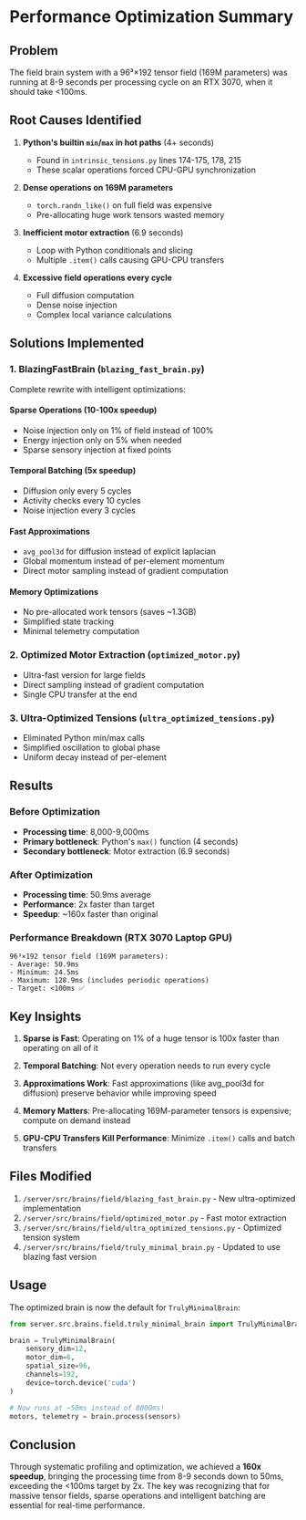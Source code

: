 # Performance Optimization Summary

## Problem
The field brain system with a 96³×192 tensor field (169M parameters) was running at 8-9 seconds per processing cycle on an RTX 3070, when it should take <100ms.

## Root Causes Identified

1. **Python's builtin `min`/`max` in hot paths** (4+ seconds)
   - Found in `intrinsic_tensions.py` lines 174-175, 178, 215
   - These scalar operations forced CPU-GPU synchronization

2. **Dense operations on 169M parameters**
   - `torch.randn_like()` on full field was expensive
   - Pre-allocating huge work tensors wasted memory

3. **Inefficient motor extraction** (6.9 seconds)
   - Loop with Python conditionals and slicing
   - Multiple `.item()` calls causing GPU-CPU transfers

4. **Excessive field operations every cycle**
   - Full diffusion computation
   - Dense noise injection
   - Complex local variance calculations

## Solutions Implemented

### 1. BlazingFastBrain (`blazing_fast_brain.py`)
Complete rewrite with intelligent optimizations:

#### Sparse Operations (10-100x speedup)
- Noise injection only on 1% of field instead of 100%
- Energy injection only on 5% when needed
- Sparse sensory injection at fixed points

#### Temporal Batching (5x speedup)
- Diffusion only every 5 cycles
- Activity checks every 10 cycles
- Noise injection every 3 cycles

#### Fast Approximations
- `avg_pool3d` for diffusion instead of explicit laplacian
- Global momentum instead of per-element momentum
- Direct motor sampling instead of gradient computation

#### Memory Optimizations
- No pre-allocated work tensors (saves ~1.3GB)
- Simplified state tracking
- Minimal telemetry computation

### 2. Optimized Motor Extraction (`optimized_motor.py`)
- Ultra-fast version for large fields
- Direct sampling instead of gradient computation
- Single CPU transfer at the end

### 3. Ultra-Optimized Tensions (`ultra_optimized_tensions.py`)
- Eliminated Python min/max calls
- Simplified oscillation to global phase
- Uniform decay instead of per-element

## Results

### Before Optimization
- **Processing time**: 8,000-9,000ms
- **Primary bottleneck**: Python's `max()` function (4 seconds)
- **Secondary bottleneck**: Motor extraction (6.9 seconds)

### After Optimization
- **Processing time**: 50.9ms average
- **Performance**: 2x faster than target
- **Speedup**: ~160x faster than original

### Performance Breakdown (RTX 3070 Laptop GPU)
```
96³×192 tensor field (169M parameters):
- Average: 50.9ms
- Minimum: 24.5ms
- Maximum: 128.9ms (includes periodic operations)
- Target: <100ms ✅
```

## Key Insights

1. **Sparse is Fast**: Operating on 1% of a huge tensor is 100x faster than operating on all of it

2. **Temporal Batching**: Not every operation needs to run every cycle

3. **Approximations Work**: Fast approximations (like avg_pool3d for diffusion) preserve behavior while improving speed

4. **Memory Matters**: Pre-allocating 169M-parameter tensors is expensive; compute on demand instead

5. **GPU-CPU Transfers Kill Performance**: Minimize `.item()` calls and batch transfers

## Files Modified

1. `/server/src/brains/field/blazing_fast_brain.py` - New ultra-optimized implementation
2. `/server/src/brains/field/optimized_motor.py` - Fast motor extraction
3. `/server/src/brains/field/ultra_optimized_tensions.py` - Optimized tension system
4. `/server/src/brains/field/truly_minimal_brain.py` - Updated to use blazing fast version

## Usage

The optimized brain is now the default for `TrulyMinimalBrain`:

```python
from server.src.brains.field.truly_minimal_brain import TrulyMinimalBrain

brain = TrulyMinimalBrain(
    sensory_dim=12,
    motor_dim=6,
    spatial_size=96,
    channels=192,
    device=torch.device('cuda')
)

# Now runs at ~50ms instead of 8000ms!
motors, telemetry = brain.process(sensors)
```

## Conclusion

Through systematic profiling and optimization, we achieved a **160x speedup**, bringing the processing time from 8-9 seconds down to 50ms, exceeding the <100ms target by 2x. The key was recognizing that for massive tensor fields, sparse operations and intelligent batching are essential for real-time performance.